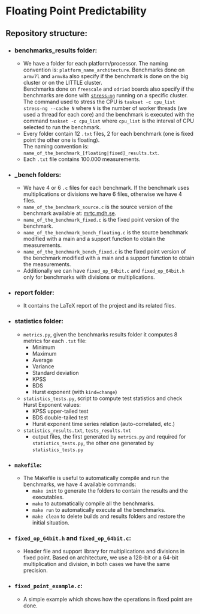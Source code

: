 # Floating Point Predictability

## Repository structure:

* ### benchmarks_results folder:
  * We have a folder for each platform/processor. The naming convention is: `platform_name_architecture`. Benchmarks done on `armv7l` and `armv8a` also specify if the benchmark is done on the big cluster or on the LITTLE cluster.  
  Benchmarks done on `freescale` and `odriod` boards also specify if the benchmarks are done with [`stress-ng`](https://kernel.ubuntu.com/~cking/stress-ng/) running on a specific cluster.  
  The command used to stress the CPU is `taskset -c cpu_list stress-ng --cache N` where `N` is the number of worker threads (we used a thread for each core) and the benchmark is executed with the command `taskset -c cpu_list` where `cpu_list` is the interval of CPU selected to run the benchmark.
  * Every folder contain 12 `.txt` files, 2 for each benchmark (one is fixed point the other one is floating).  
    The naming convention is: `name_of_the_benchmark_[floating|fixed]_results.txt`.
  * Each `.txt` file contains 100.000 measurements.
* ### \_bench folders:
  * We have 4 or 6 `.c` files for each benchmark. If the benchmark uses multiplications or divisions we have 6 files, otherwise we have 4 files.
  * `name_of_the_benchmark_source.c` is the source version of the benchmark available at: [mrtc.mdh.se](http://www.mrtc.mdh.se/projects/wcet/benchmarks.html).
  * `name_of_the_benchmark_fixed.c` is the fixed point version of the benchmark.
  * `name_of_the_benchmark_bench_floating.c` is the source benchmark modified with a main and a support function to obtain the measurements.
  * `name_of_the_benchmark_bench_fixed.c` is the fixed point version of the benchmark modified with a main and a support function to obtain the measurements.
  * Additionally we can have `fixed_op_64bit.c` and `fixed_op_64bit.h` only for benchmarks with divisions or multiplications.
* ### report folder:
  * It contains the LaTeX report of the project and its related files.
* ### statistics folder:
  * `metrics.py`, given the benchmarks results folder it computes 8 metrics for each `.txt` file:
    * Minimum
    * Maximum
    * Average
    * Variance
    * Standard deviation
    * KPSS
    * BDS
    * Hurst exponent (with `kind=change`)
  * `statistics_tests.py`, script to compute test statistics and check Hurst Exponent values:
    * KPSS upper-tailed test
    * BDS double-tailed test
    * Hurst exponent time series relation (auto-correlated, etc.)
  * `statistics_results.txt`, `tests_results.txt`
    * output files, the first generated by `metrics.py` and required for `statistics_tests.py`, the other one generated by `statistics_tests.py` 
* ### `makefile`:
  * The Makefile is useful to automatically compile and run the benchmarks, we have 4 available commands:
    * `make init` to generate the folders to contain the results and the executables.
    * `make` to automatically compile all the benchmarks.
    * `make run` to automatically execute all the benchmarks.
    * `make clean` to delete builds and results folders and restore the initial situation.
* ### `fixed_op_64bit.h` and `fixed_op_64bit.c`:
  * Header file and support library for multiplications and divisions in fixed point. Based on architecture, we use a 128-bit or a 64-bit multiplication and division, in both cases we have the same precision.
* ### `fixed_point_example.c`:
  * A simple example which shows how the operations in fixed point are done.